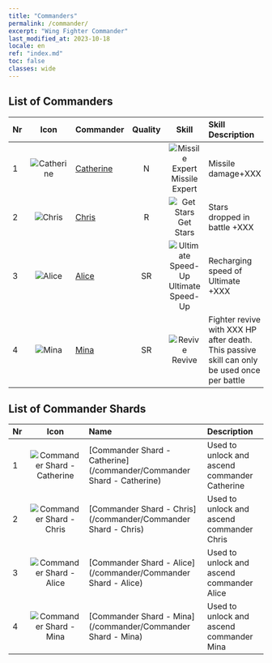 ```yaml
---
title: "Commanders"
permalink: /commander/
excerpt: "Wing Fighter Commander"
last_modified_at: 2023-10-18
locale: en
ref: "index.md"
toc: false
classes: wide
---
```


## List of Commanders

  |  Nr | Icon | Commander | Quality | Skill | Skill Description |
  |:----|:----:|:----------|:-------:|:-----:|:------------------|
  | 1 | ![Catherine](/images/commander/actor_debris_1_p.png) | [Catherine](/commander/Catherine) | N | ![Missile Expert](/images/commander/actor_skill_03_p.png) Missile Expert | Missile damage+XXX |
  | 2 | ![Chris](/images/commander/actor_debris_2_p.png) | [Chris](/commander/Chris) | R | ![Get Stars](/images/commander/actor_skill_04_p.png) Get Stars | Stars dropped in battle +XXX |
  | 3 | ![Alice](/images/commander/actor_debris_3_p.png) | [Alice](/commander/Alice) | SR | ![Ultimate Speed-Up](/images/commander/actor_skill_01_p.png) Ultimate Speed-Up | Recharging speed of Ultimate +XXX |
  | 4 | ![Mina](/images/commander/actor_debris_4_p.png) | [Mina](/commander/Mina) | SR | ![Revive](/images/commander/actor_skill_02_p.png) Revive | Fighter revive with XXX HP after death. This passive skill can only be used once per battle |

## List of Commander Shards

  |  Nr | Icon |    Name   |  Description |
  |:----|:----:|:----------|:-------------|
  | 1 | ![Commander Shard - Catherine](/images/commander/actor_debris_1_zbsx_img9.png) | [Commander Shard - Catherine](/commander/Commander Shard - Catherine) | Used to unlock and ascend commander Catherine |
  | 2 | ![Commander Shard - Chris](/images/commander/actor_debris_2_zbsx_img10.png) | [Commander Shard - Chris](/commander/Commander Shard - Chris) | Used to unlock and ascend commander Chris |
  | 3 | ![Commander Shard - Alice](/images/commander/actor_debris_3_zbsx_img11.png) | [Commander Shard - Alice](/commander/Commander Shard - Alice) | Used to unlock and ascend commander Alice |
  | 4 | ![Commander Shard - Mina](/images/commander/actor_debris_4_zbsx_img11.png) | [Commander Shard - Mina](/commander/Commander Shard - Mina) | Used to unlock and ascend commander Mina |
